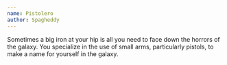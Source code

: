 ```yaml
---
name: Pistolero
author: Spagheddy
---
```

Sometimes a big iron at your hip is all you need to face down the horrors of the galaxy. You specialize in the use of
small arms, particularly pistols, to make a name for yourself in the galaxy.

